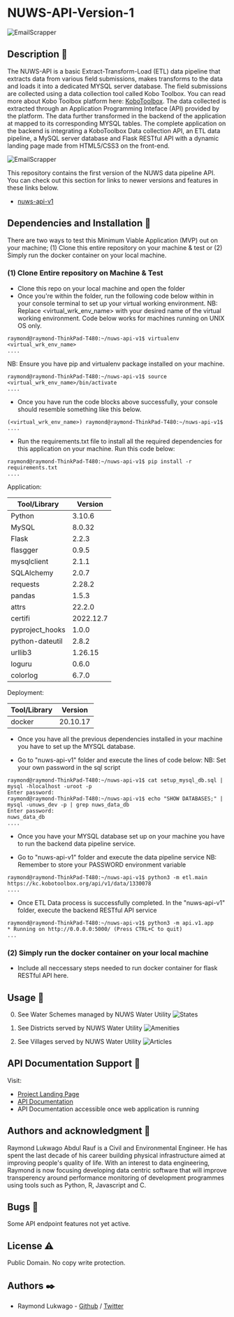 # NUWS-API-Version-1

![EmailScrapper](doc/hbnb-logo.png)

## Description :book:

The NUWS-API is a basic Extract-Transform-Load (ETL) data pipeline that extracts data from various field submissions, makes transforms to the data and loads it into a dedicated MYSQL server database. The field submissions are collected using a data collection tool called Kobo Toolbox. You can read more about Kobo Toolbox platform here: [KoboToolbox](https://kobotoolbox.org/#home). The data collected is extracted through an Application Programming Inteface (API) provided by the platform. The data further transformed in the backend of the application at mapped to its corresponding MYSQL tables.
The complete application on the backend is integrating a KoboToolbox Data collection API, an ETL data pipeline, a MySQL server database and Flask RESTful API with a dynamic landing page made from HTML5/CSS3 on the front-end.

![EmailScrapper](doc/hbnb-stack.png)

This repository contains the first version of the NUWS data pipeline API. You can check out this section for links to newer versions and features in these links below.

- [nuws-api-v1](https://github.com/lukwagoraymond/nuws-api-v1)

## Dependencies and Installation :couple:

There are two ways to test this Minimum Viable Application (MVP) out on your machine; (1) Clone this entire repository on your machine & test or (2) Simply run the docker container on your local machine.

### (1) Clone Entire repository on Machine & Test

- Clone this repo on your local machine and open the folder
- Once you're within the folder, run the following code below within in your console terminal to set up your virtual working environment. NB: Replace <virtual_wrk_env_name> with your desired name of the virtual working environment. Code below works for machines running on UNIX OS only.

```console
raymond@raymond-ThinkPad-T480:~/nuws-api-v1$ virtualenv <virtual_wrk_env_name>
....
```
NB: Ensure you have pip and virtualenv package installed on your machine.

```console
raymond@raymond-ThinkPad-T480:~/nuws-api-v1$ source <virtual_wrk_env_name>/bin/activate
....
```
- Once you have run the code blocks above successfully, your console should resemble something like this below.

```console
(<virtual_wrk_env_name>) raymond@raymond-ThinkPad-T480:~/nuws-api-v1$ 
....
```

- Run the requirements.txt file to install all the required dependencies for this application on your machine. Run this code below:

```console
raymond@raymond-ThinkPad-T480:~/nuws-api-v1$ pip install -r requirements.txt
....
```

Application:

| Tool/Library    | Version   |
| ------------    | -------   |
| Python          | 3.10.6    |
| MySQL           | 8.0.32    |
| Flask           | 2.2.3     |
| flasgger        | 0.9.5     |
| mysqlclient     | 2.1.1     |
| SQLAlchemy      | 2.0.7     |
| requests        | 2.28.2    |
| pandas          | 1.5.3     |
| attrs           | 22.2.0    |
| certifi         | 2022.12.7 |
| pyproject_hooks | 1.0.0     |
| python-dateutil | 2.8.2     |
| urllib3         | 1.26.15   |
| loguru          | 0.6.0     |
| colorlog        | 6.7.0     |

Deployment:

| Tool/Library | Version  |
| ------------ | -------  |
| docker       | 20.10.17 |

- Once you have all the previous dependencies installed in your machine you have to set up the MYSQL database.

- Go to "nuws-api-v1" folder and execute the lines of code below: NB: Set your own password in the sql script

```console
raymond@raymond-ThinkPad-T480:~/nuws-api-v1$ cat setup_mysql_db.sql | mysql -hlocalhost -uroot -p
Enter password:
raymond@raymond-ThinkPad-T480:~/nuws-api-v1$ echo "SHOW DATABASES;" | mysql -unuws_dev -p | grep nuws_data_db
Enter password:
nuws_data_db
....
```

- Once you have your MYSQL database set up on your machine you have to run the backend data pipeline service.

- Go to "nuws-api-v1" folder and execute the data pipeline service NB: Remember to store your PASSWORD environment variable

```console
raymond@raymond-ThinkPad-T480:~/nuws-api-v1$ python3 -m etl.main https://kc.kobotoolbox.org/api/v1/data/1330078
....
```

- Once ETL Data process is successfully completed. In the "nuws-api-v1" folder, execute the backend RESTful API service

```console
raymond@raymond-ThinkPad-T480:~/nuws-api-v1$ python3 -m api.v1.app
* Running on http://0.0.0.0:5000/ (Press CTRL+C to quit)
...
```

### (2) Simply run the docker container on your local machine

- Include all neccessary steps needed to run docker container for flask RESTful API here.

## Usage :open_file_folder:

0. See Water Schemes managed by NUWS Water Utility
![States](doc/states.png)

1. See Districts served by NUWS Water Utility
![Amenities](doc/amenities.png)

2. See Villages served by NUWS Water Utility
![Articles](doc/articles.png)

## API Documentation Support :email:

Visit:

- [Project Landing Page](https://www.onirele.tech/nuws-api-v1)
- [API Documentation](http://0.0.0.0:5000/)
- API Documentation accessible once web application is running

## Authors and acknowledgment :school:

Raymond Lukwago Abdul Rauf is a Civil and Environmental Engineer. He has spent the last decade of his career building physical infrastructure aimed at improving people's quality of life. With an interest to data engineering, Raymond is now focusing developing data centric software that will improve transperency around performance monitoring of development programmes using tools such as Python, R, Javascript and C.

## Bugs :bug:

Some API endpoint features not yet active. 

## License :warning:
Public Domain. No copy write protection.

## Authors :black_nib:
- Raymond Lukwago - [Github](https://github.com/lukwagoraymond) / [Twitter](https://twitter.com/lukwagoraymond)  

